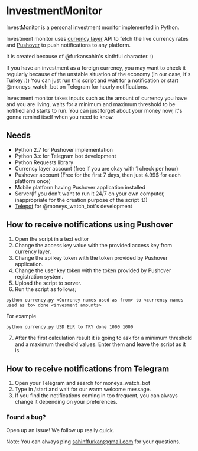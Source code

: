 # InvestmentMonitor
InvestMonitor is a personal investment monitor implemented in Python.

Investment monitor uses [currency layer](http://currencylayer.com) API to fetch the live currency rates and [Pushover](https://pushover.net) to push notifications to any platform. 

It is created because of @furkansahin's slothful character. :)

If you have an investment as a foreign currency, you may want to check it regularly because of the unstable situation of the economy (in our case, it's Turkey :)) You can just run this script and wait for a notification or start @moneys_watch_bot on Telegram for hourly notifications.

Investment monitor takes inputs such as the amount of currency you have and you are living, waits for a minimum and maximum threshold to be notified and starts to run. You can just forget about your money now, it's gonna remind itself when you need to know.

## Needs
* Python 2.7 for Pushover implementation
* Python 3.x for Telegram bot development
 * Python Requests library
* Currency layer account (free if you are okay with 1 check per hour)
* Pushover account (Free for the first 7 days, then just 4.99$ for each platform once)
* Mobile platform having Pushover application installed
* Server(If you don't want to run it 24/7 on your own computer, inappropriate for the creation purpose of the script :D)
* [Telepot](http://telepot.readthedocs.io/en/latest/) for @moneys_watch_bot's development

## How to receive notifications using Pushover
1. Open the script in a text editor
2. Change the access key value with the provided access key from currency layer.
3. Change the api key token with the token provided by Pushover application.
4. Change the user key token with the token provided by Pushover registration system.
5. Upload the script to server.
6. Run the script as follows;

  ```
  python currency.py <Currency names used as from> to <currency names used as to> done <invesment amounts>
  ```
  
  For example
  
  ```
  python currency.py USD EUR to TRY done 1000 1000
  ```
  
7. After the first calculation result it is going to ask for a minimum threshold and a maximum threshold values. Enter them and leave the script as it is.

## How to receive notifications from Telegram
1. Open your Telegram and search for moneys_watch_bot
2. Type in /start and wait for our warm welcome message.
3. If you find the notifications coming in too frequent, you can always change it depending on your preferences.

### Found a bug?
Open up an issue! We follow up really quick.

Note: You can always ping sahinffurkan@gmail.com for your questions.
